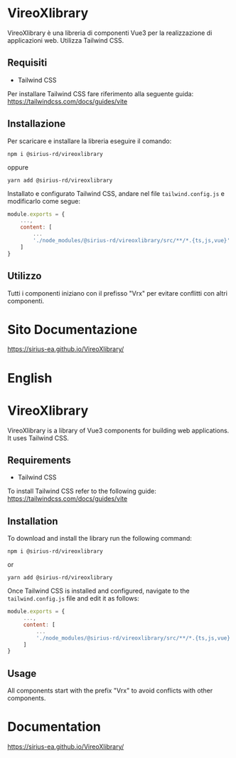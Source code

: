 # VireoXlibrary

VireoXlibrary è una libreria di componenti Vue3 per la realizzazione di applicazioni web.
Utilizza Tailwind CSS.

## Requisiti

- Tailwind CSS

Per installare Tailwind CSS fare riferimento alla seguente guida:
https://tailwindcss.com/docs/guides/vite

## Installazione

Per scaricare e installare la libreria eseguire il comando:

```
npm i @sirius-rd/vireoxlibrary
```

oppure

```
yarn add @sirius-rd/vireoxlibrary
```

Installato e configurato Tailwind CSS, andare nel file `tailwind.config.js` e modificarlo come segue:

```js
module.exports = {
    ...,
    content: [
        ...
        './node_modules/@sirius-rd/vireoxlibrary/src/**/*.{ts,js,vue}'
    ]
}
```

## Utilizzo

Tutti i componenti iniziano con il prefisso "Vrx" per evitare conflitti con altri componenti.

# Sito Documentazione

https://sirius-ea.github.io/VireoXlibrary/


# English

# VireoXlibrary

VireoXlibrary is a library of Vue3 components for building web applications.
It uses Tailwind CSS.

## Requirements

- Tailwind CSS

To install Tailwind CSS refer to the following guide:
https://tailwindcss.com/docs/guides/vite

## Installation

To download and install the library run the following command:

```
npm i @sirius-rd/vireoxlibrary
```

or

```
yarn add @sirius-rd/vireoxlibrary
```

Once Tailwind CSS is installed and configured, navigate to the `tailwind.config.js` file and edit it as follows:

```js
module.exports = {
     ...,
     content: [
         ...
         './node_modules/@sirius-rd/vireoxlibrary/src/**/*.{ts,js,vue}'
     ]
}
```

## Usage

All components start with the prefix "Vrx" to avoid conflicts with other components.

# Documentation

https://sirius-ea.github.io/VireoXlibrary/
